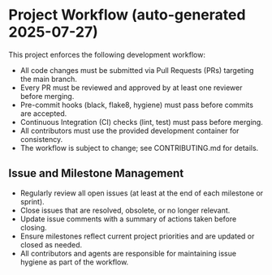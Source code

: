 
# Project Workflow (auto-generated 2025-07-27)

This project enforces the following development workflow:

- All code changes must be submitted via Pull Requests (PRs) targeting the main branch.
- Every PR must be reviewed and approved by at least one reviewer before merging.
- Pre-commit hooks (black, flake8, hygiene) must pass before commits are accepted.
- Continuous Integration (CI) checks (lint, test) must pass before merging.
- All contributors must use the provided development container for consistency.
- The workflow is subject to change; see CONTRIBUTING.md for details.

## Issue and Milestone Management

- Regularly review all open issues (at least at the end of each milestone or sprint).
- Close issues that are resolved, obsolete, or no longer relevant.
- Update issue comments with a summary of actions taken before closing.
- Ensure milestones reflect current project priorities and are updated or closed as needed.
- All contributors and agents are responsible for maintaining issue hygiene as part of the workflow.
